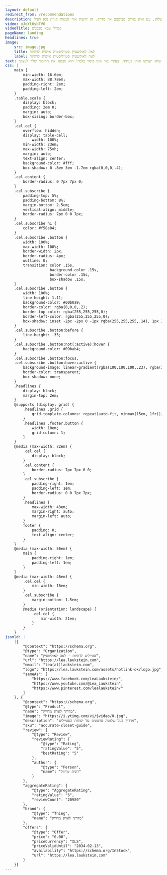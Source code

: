 ```yaml
---
layout: default
redirect_from: /recommendations
description: לאה לאוקשטיין סטייליסטית אישית מומחית בסטיילינג לדתיות, ליוויתי עשרות נשים בתהליכי סטיילינג שונים, סדנאות סטיילינג, סידור ארון, סיבוב קניות, קורסים בסטיילינג אינטרנטי. נשים יצאו בטוחות בעצמן וביופי שלהן, עם ארון בגדים מצומצם אך מדויק. הן יודעות איך לעשות קניית נכון ויעיל.
video: oJqYt6ybTV0
videoTitle: סטייל שבא מבפנים
pageName: landing
headlines: true
image:
    src: image.jpg
    title: לאה לאוקשטיין סטייליסטית אישית לדתיות
    label: לאה לאוקשטיין סטייליסטית אישית לדתיות
text: אם עוד לא הכרנו, אני לאה לאוקשטיין סטייליסטית אישית מומחית בסטיילינג לדתיות, אני בוגרת "שנקר" ומתמחה בדיוק הארון הקיים. לפני שעליתי לארץ בגיל 19 מלטביה ,למדתי עיצוב אופנה ואמנות. כאן התגיירתי ומאז אני מקיימת אורח חיים יהודי. ליוויתי עשרות נשים בתהליכי סטיילינג שונים, בסדנאות סטיילינג, סידור ארון או סיבוב קניות ובקורס אינטרנטי. נשים יצאו בטוחות בעצמן וביופי שלהן, עם ארון בגדים מצומצם אך מדויק. הן יודעות איך לקנות נכון ויעיל. הן יודעות לסרב מראש לפריטים שלא ישמשו אותן בעתיד. בעיניי בגד אינו כיסוי בלבד! הוא מבטא את החיבור שלך לעצמך!
css: |
    main {
        min-width: 16.6em;
        max-width: 88.78em;
        padding-right: 2em;
        padding-left: 2em;
    }
    .table.scale {
        display: block;
        padding: 2em 0;
        margin: auto;
        box-sizing: border-box;
    }
    .cel.cel {
        overflow: hidden;
        display: table-cell;
            width: 100%;
        min-width: 23em;
        max-width: 75vh;
        margin: auto;
        text-align: center;
        background-color: #fff;
        box-shadow: 0 .8em 3em -1.7em rgba(0,0,0,.4);
    }
    .cel.content {
        border-radius: 0 7px 7px 0;
    }
    .cel.subscribe {
        padding-top: 5%;
        padding-bottom: 8%;
        margin-bottom: 2.5em;
        vertical-align: middle;
        border-radius: 7px 0 0 7px;
    }
    .cel.subscribe h1 {
        color: #f58e84;
    }
    .cel.subscribe .button {
        width: 100%;
        max-width: 100%;
        border-width: 2px;
        border-radius: 4px;
        outline: 0;
        transition: color .15s,
                    background-color .15s,
                    border-color .15s,
                    box-shadow .15s;
    }
    .cel.subscribe .button {
        width: 100%;
        line-height: 1.11;
        background-color: #00b0a9;
        border-color: rgba(0,0,0,.2);
        border-top-color: rgba(255,255,255,0);
        border-left-color: rgba(255,255,255,0);
        box-shadow: inset -2px -2px 0 -1px rgba(255,255,255,.14), 1px 1px 2px rgba(0,0,0,.15);
    }
    .cel.subscribe .button:before {
        line-height: .35;
    }
    .cel.subscribe .button:not(:active):hover {
        background-color: #09bab4;
    }
    .cel.subscribe .button:focus,
    .cel.subscribe .button:hover:active {
        background-image: linear-gradient(rgba(100,100,100,.23), rgba(100,100,100,.23));
        border-color: transparent;
        box-shadow: none;
    }
    .headlines {
        display: block;
        margin-top: 2em;
    }
    @supports (display: grid) {
        .headlines .grid {
            grid-template-columns: repeat(auto-fit, minmax(15em, 1fr));
        }
        .headlines .footer.button {
            width: 10em;
            grid-column: 1;
        }
    }
    @media (max-width: 72em) {
        .cel.cel {
            display: block;
        }
        .cel.content {
            border-radius: 7px 7px 0 0;
        }
        .cel.subscribe {
            padding-right: 1em;
            padding-left: 1em;
            border-radius: 0 0 7px 7px;
        }
        .headlines {
            max-width: 43em;
            margin-right: auto;
            margin-left: auto;
        }
        footer {
            padding: 0;
            text-align: center;
        }
    }
    @media (max-width: 56em) {
        main {
            padding-right: 1em;
            padding-left: 1em;
        }
    }
    @media (max-width: 46em) {
        .cel.cel {
            min-width: 16em;
        }
        .cel.subscribe {
            margin-bottom: 1.5em;
        }
        @media (orientation: landscape) {
            .cel.cel {
                min-width: 21em;
            }
        }
    }
jsonld: |
    [{
        "@context": "https://schema.org",
        "@type": "Organization",
        "name": "סטיילינג לדתיות – לאה לאוקשטיין",
        "url": "https://lea.laukstein.com",
        "email": "lea(at)laukstein.com",
        "logo": "https://lea.laukstein.com/assets/hotlink-ok/logo.jpg",
        "sameAs": [
            "https://www.facebook.com/LeaLaukstein/",
            "https://www.youtube.com/@Lea_Laukstein",
            "https://www.pinterest.com/lealaukstein/"
        ]
    }, {
        "@context": "https://schema.org",
        "@type": "Product",
        "name": "מדריך לארון מדוייק",
        "image": "https://i.ytimg.com/vi/$video/0.jpg",
        "description": "מדריך בעל שלושה סרטונים על יסודות הסטיילינג",
        "sku": "accurate-closet-guide",
        "review": {
            "@type": "Review",
            "reviewRating": {
                "@type": "Rating",
                "ratingValue": "5",
                "bestRating": "5"
            },
            "author": {
                "@type": "Person",
                "name": "רונית טורוול"
            }
        },
        "aggregateRating": {
            "@type": "AggregateRating",
            "ratingValue": "5",
            "reviewCount": "20989"
        },
        "brand": {
            "@type": "Thing",
            "name": "מדריך לארון מדוייק"
        },
        "offers": {
            "@type": "Offer",
            "price": "0.00",
            "priceCurrency": "ILS",
            "priceValidUntil": "2034-02-13",
            "availability": "https://schema.org/InStock",
            "url": "https://lea.laukstein.com"
        }
    }]
---
```

